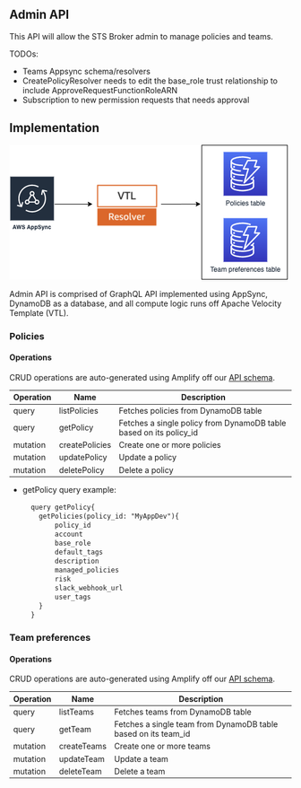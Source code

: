 ## Admin API

This API will allow the STS Broker admin to manage policies and teams.

TODOs:
- Teams Appsync schema/resolvers
- CreatePolicyResolver needs to edit the base_role trust relationship to include ApproveRequestFunctionRoleARN
- Subscription to new permission requests that needs approval

## Implementation

![Admin API Infrastructure Architecture](architecture.png)

Admin API is comprised of GraphQL API implemented using AppSync, DynamoDB as a database, and all compute logic runs off Apache Velocity Template (VTL).

### Policies

#### Operations

CRUD operations are auto-generated using Amplify off our [API schema](resources/api.graphql).

Operation | Name | Description
------------------------------------------------- | ---------------------- | --------------------------------------------------------------------
query | listPolicies | Fetches policies from DynamoDB table
query | getPolicy | Fetches a single policy from DynamoDB table based on its policy_id
mutation | createPolicies | Create one or more policies
mutation | updatePolicy | Update a policy
mutation | deletePolicy | Delete a policy

- getPolicy query example:

        query getPolicy{
          getPolicies(policy_id: "MyAppDev"){
              policy_id
              account
              base_role
              default_tags
              description
              managed_policies
              risk
              slack_webhook_url
              user_tags
          }
        }

### Team preferences

#### Operations

CRUD operations are auto-generated using Amplify off our [API schema](resources/api.graphql).

Operation | Name | Description
------------------------------------------------- | ---------------------- | --------------------------------------------------------------------
query | listTeams | Fetches teams from DynamoDB table
query | getTeam | Fetches a single team from DynamoDB table based on its team_id
mutation | createTeams | Create one or more teams
mutation | updateTeam | Update a team
mutation | deleteTeam | Delete a team